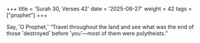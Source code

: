 +++
title = 'Surah 30, Verses 42'
date = '2025-08-27'
weight = 42
tags = ["prophet"]
+++

Say, ˹O Prophet,˺ “Travel throughout the land and see what was the end of those ˹destroyed˺ before ˹you˺—most of them were polytheists.”